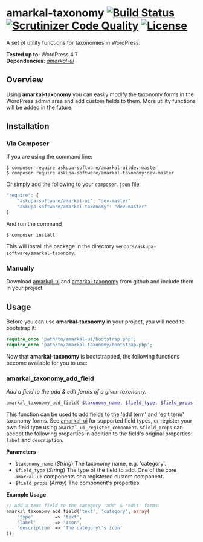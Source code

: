 # amarkal-taxonomy [![Build Status](https://scrutinizer-ci.com/g/askupasoftware/amarkal-taxonomy/badges/build.png?b=master)](https://scrutinizer-ci.com/g/askupasoftware/amarkal-taxonomy/build-status/master) [![Scrutinizer Code Quality](https://scrutinizer-ci.com/g/askupasoftware/amarkal-taxonomy/badges/quality-score.png?b=master)](https://scrutinizer-ci.com/g/askupasoftware/amarkal-taxonomy/?branch=master) [![License](https://img.shields.io/badge/license-GPL--3.0%2B-red.svg)](https://raw.githubusercontent.com/askupasoftware/amarkal-taxonomy/master/LICENSE)
A set of utility functions for taxonomies in WordPress.

**Tested up to:** WordPress 4.7  
**Dependencies**: *[amarkal-ui](https://github.com/askupasoftware/amarkal-ui)*



## Overview
Using **amarkal-taxonomy** you can easily modify the taxonomy forms in the WordPress admin area and add custom fields to them. More utility functions will be added in the future.

## Installation

### Via Composer

If you are using the command line:  
```
$ composer require askupa-software/amarkal-ui:dev-master
$ composer require askupa-software/amarkal-taxonomy:dev-master
```

Or simply add the following to your `composer.json` file:
```javascript
"require": {
    "askupa-software/amarkal-ui": "dev-master"
    "askupa-software/amarkal-taxonomy": "dev-master"
}
```
And run the command 
```
$ composer install
```

This will install the package in the directory `vendors/askupa-software/amarkal-taxonomy`.

### Manually

Download [amarkal-ui](https://github.com/askupasoftware/amarkal-ui/archive/master.zip) and [amarkal-taxonomy](https://github.com/askupasoftware/amarkal-taxonomy/archive/master.zip) from github and include them in your project.

## Usage

Before you can use **amarkal-taxonomy** in your project, you will need to bootstrap it:

```php
require_once 'path/to/amarkal-ui/bootstrap.php';
require_once 'path/to/amarkal-taxonomy/bootstrap.php';
```

Now that **amarkal-taxonomy** is bootstrapped, the following functions become available for you to use:

### amarkal_taxonomy_add_field
*Add a field to the add & edit forms of a given taxonomy.*
```php
amarkal_taxonomy_add_field( $taxonomy_name, $field_type, $field_props )
```
This function can be used to add fields to the 'add term' and 'edit term' taxonomy forms. See [amarkal-ui](https://github.com/askupasoftware/amarkal-ui/) for supported field types, or register your own field type using `amarkal_ui_register_component`. `$field_props` can accept the following properties in addition to the field's original properties: `label` and `description`.

**Parameters**  
* `$taxonomy_name` (*String*)   The taxonomy name, e.g. 'category'.
* `$field_type` (*String*)  The type of the field to add. One of the core `amarkal-ui` components or a registered custom component.
* `$field_props` (*Array*)  The component's properties.

**Example Usage**
```php
// Add a text field to the category 'add' & 'edit' forms:
amarkal_taxonomy_add_field('text', 'category', array(
    'type'        => 'text',
    'label'       => 'Icon',
    'description' => 'The category\'s icon'
));
```
